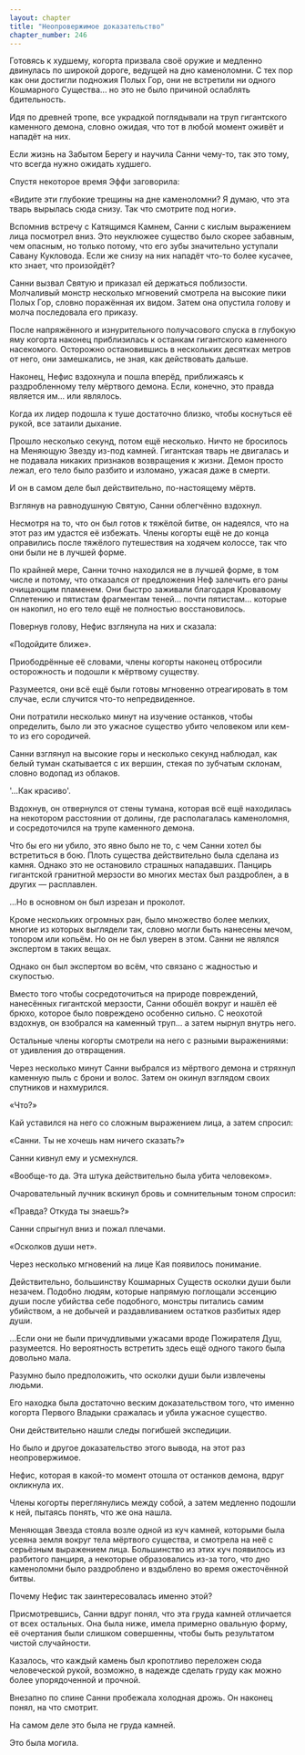 ```yaml
---
layout: chapter
title: "Неопровержимое доказательство"
chapter_number: 246
---
```


Готовясь к худшему, когорта призвала своё оружие и медленно двинулась по широкой дороге, ведущей на дно каменоломни. С тех пор как они достигли подножия Полых Гор, они не встретили ни одного Кошмарного Существа... но это не было причиной ослаблять бдительность.

Идя по древней тропе, все украдкой поглядывали на труп гигантского каменного демона, словно ожидая, что тот в любой момент оживёт и нападёт на них.

Если жизнь на Забытом Берегу и научила Санни чему-то, так это тому, что всегда нужно ожидать худшего.

Спустя некоторое время Эффи заговорила:

«Видите эти глубокие трещины на дне каменоломни? Я думаю, что эта тварь вырылась сюда снизу. Так что смотрите под ноги».

Вспомнив встречу с Катящимся Камнем, Санни с кислым выражением лица посмотрел вниз. Это неуклюжее существо было скорее забавным, чем опасным, но только потому, что его зубы значительно уступали Савану Кукловода. Если же снизу на них нападёт что-то более кусачее, кто знает, что произойдёт?

Санни вызвал Святую и приказал ей держаться поблизости. Молчаливый монстр несколько мгновений смотрела на высокие пики Полых Гор, словно поражённая их видом. Затем она опустила голову и молча последовала его приказу.

После напряжённого и изнурительного получасового спуска в глубокую яму когорта наконец приблизилась к останкам гигантского каменного насекомого. Осторожно остановившись в нескольких десятках метров от него, они замешкались, не зная, как действовать дальше.

Наконец, Нефис вздохнула и пошла вперёд, приближаясь к раздробленному телу мёртвого демона. Если, конечно, это правда является им... или являлось.

Когда их лидер подошла к туше достаточно близко, чтобы коснуться её рукой, все затаили дыхание.

Прошло несколько секунд, потом ещё несколько. Ничто не бросилось на Меняющую Звезду из-под камней. Гигантская тварь не двигалась и не подавала никаких признаков возвращения к жизни. Демон просто лежал, его тело было разбито и изломано, ужасая даже в смерти.

И он в самом деле был действительно, по-настоящему мёртв.

Взглянув на равнодушную Святую, Санни облегчённо вздохнул.

Несмотря на то, что он был готов к тяжёлой битве, он надеялся, что на этот раз им удастся её избежать. Члены когорты ещё не до конца оправились после тяжёлого путешествия на ходячем колоссе, так что они были не в лучшей форме.

По крайней мере, Санни точно находился не в лучшей форме, в том числе и потому, что отказался от предложения Неф залечить его раны очищающим пламенем. Они быстро заживали благодаря Кровавому Сплетению и пятистам фрагментам теней... почти пятистам... которые он накопил, но его тело ещё не полностью восстановилось.

Повернув голову, Нефис взглянула на них и сказала:

«Подойдите ближе».

Приободрённые её словами, члены когорты наконец отбросили осторожность и подошли к мёртвому существу.

Разумеется, они всё ещё были готовы мгновенно отреагировать в том случае, если случится что-то непредвиденное.

Они потратили несколько минут на изучение останков, чтобы определить, было ли это ужасное существо убито человеком или кем-то из его сородичей.

Санни взглянул на высокие горы и несколько секунд наблюдал, как белый туман скатывается с их вершин, стекая по зубчатым склонам, словно водопад из облаков.

'...Как красиво'.

Вздохнув, он отвернулся от стены тумана, которая всё ещё находилась на некотором расстоянии от долины, где располагалась каменоломня, и сосредоточился на трупе каменного демона.

Что бы его ни убило, это явно было не то, с чем Санни хотел бы встретиться в бою. Плоть существа действительно была сделана из камня. Однако это не остановило страшных нападавших. Панцирь гигантской гранитной мерзости во многих местах был раздроблен, а в других — расплавлен.

...Но в основном он был изрезан и проколот.

Кроме нескольких огромных ран, было множество более мелких, многие из которых выглядели так, словно могли быть нанесены мечом, топором или копьём. Но он не был уверен в этом. Санни не являлся экспертом в таких вещах.

Однако он был экспертом во всём, что связано с жадностью и скупостью.

Вместо того чтобы сосредоточиться на природе повреждений, нанесённых гигантской мерзости, Санни обошёл вокруг и нашёл её брюхо, которое было повреждено особенно сильно. С неохотой вздохнув, он взобрался на каменный труп... а затем нырнул внутрь него.

Остальные члены когорты смотрели на него с разными выражениями: от удивления до отвращения.

Через несколько минут Санни выбрался из мёртвого демона и стряхнул каменную пыль с брони и волос. Затем он окинул взглядом своих спутников и нахмурился.

«Что?»

Кай уставился на него со сложным выражением лица, а затем спросил:

«Санни. Ты не хочешь нам ничего сказать?»

Санни кивнул ему и усмехнулся.

«Вообще-то да. Эта штука действительно была убита человеком».

Очаровательный лучник вскинул бровь и сомнительным тоном спросил:

«Правда? Откуда ты знаешь?»

Санни спрыгнул вниз и пожал плечами.

«Осколков души нет».

Через несколько мгновений на лице Кая появилось понимание.

Действительно, большинству Кошмарных Существ осколки души были незачем. Подобно людям, которые напрямую поглощали эссенцию души после убийства себе подобного, монстры питались самим убийством, а не добычей и раздавливанием остатков разбитых ядер души.

...Если они не были причудливыми ужасами вроде Пожирателя Душ, разумеется. Но вероятность встретить здесь ещё одного такого была довольно мала.

Разумно было предположить, что осколки души были извлечены людьми.

Его находка была достаточно веским доказательством того, что именно когорта Первого Владыки сражалась и убила ужасное существо.

Они действительно нашли следы погибшей экспедиции.

Но было и другое доказательство этого вывода, на этот раз неопровержимое.

Нефис, которая в какой-то момент отошла от останков демона, вдруг окликнула их.

Члены когорты переглянулись между собой, а затем медленно подошли к ней, пытаясь понять, что же она нашла.

Меняющая Звезда стояла возле одной из куч камней, которыми была усеяна земля вокруг тела мёртвого существа, и смотрела на неё с серьёзным выражением лица. Большинство из этих куч появилось из разбитого панциря, а некоторые образовались из-за того, что дно каменоломни было раздроблено и вздыблено во время ожесточённой битвы.

Почему Нефис так заинтересовалась именно этой?

Присмотревшись, Санни вдруг понял, что эта груда камней отличается от всех остальных. Она была ниже, имела примерно овальную форму, её очертания были слишком совершенны, чтобы быть результатом чистой случайности.

Казалось, что каждый камень был кропотливо переложен сюда человеческой рукой, возможно, в надежде сделать груду как можно более упорядоченной и прочной.

Внезапно по спине Санни пробежала холодная дрожь. Он наконец понял, на что смотрит.

На самом деле это была не груда камней.

Это была могила.